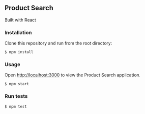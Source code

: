 ## Product Search

Built with React

### Installation

Clone this repository and run from the root directory:
```
$ npm install
```

### Usage
Open [http://localhost:3000](http://localhost:3000) to view the Product Search application.

```
$ npm start
```

### Run tests
```
$ npm test
```